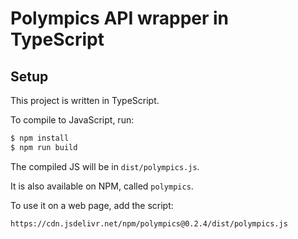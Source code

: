 # Polympics API wrapper in TypeScript

## Setup

This project is written in TypeScript.

To compile to JavaScript, run:
```bash
$ npm install
$ npm run build
```
The compiled JS will be in `dist/polympics.js`.

It is also available on NPM, called `polympics`.

To use it on a web page, add the script:
```text
https://cdn.jsdelivr.net/npm/polympics@0.2.4/dist/polympics.js
```
